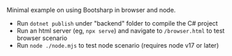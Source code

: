 Minimal example on using Bootsharp in browser and node.

- Run `dotnet publish` under "backend" folder to compile the C# project
- Run an html server (eg, `npx serve`) and navigate to `/browser.html` to test browser scenario
- Run `node ./node.mjs` to test node scenario (requires node v17 or later)
